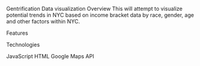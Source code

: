 Gentrification Data visualization
Overview
This will attempt to visualize potential trends in NYC based on income bracket data by race, gender, age and other factors within NYC. 

Features


Technologies

JavaScript
HTML
Google Maps API
